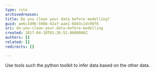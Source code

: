 ```yaml
---
type: rule
archivedreason: 
title: Do you clean your data before modelling?
guid: ae6c3d9b-598b-42af-aae1-6b83c1dc98f6
uri: do-you-clean-your-data-before-modelling
created: 2017-04-18T01:26:52.0000000Z
authors: []
related: []
redirects: []

---
```



​Use tools such the python toolkit to infer data based on the other data.<br>
<br><excerpt class='endintro'></excerpt><br>



